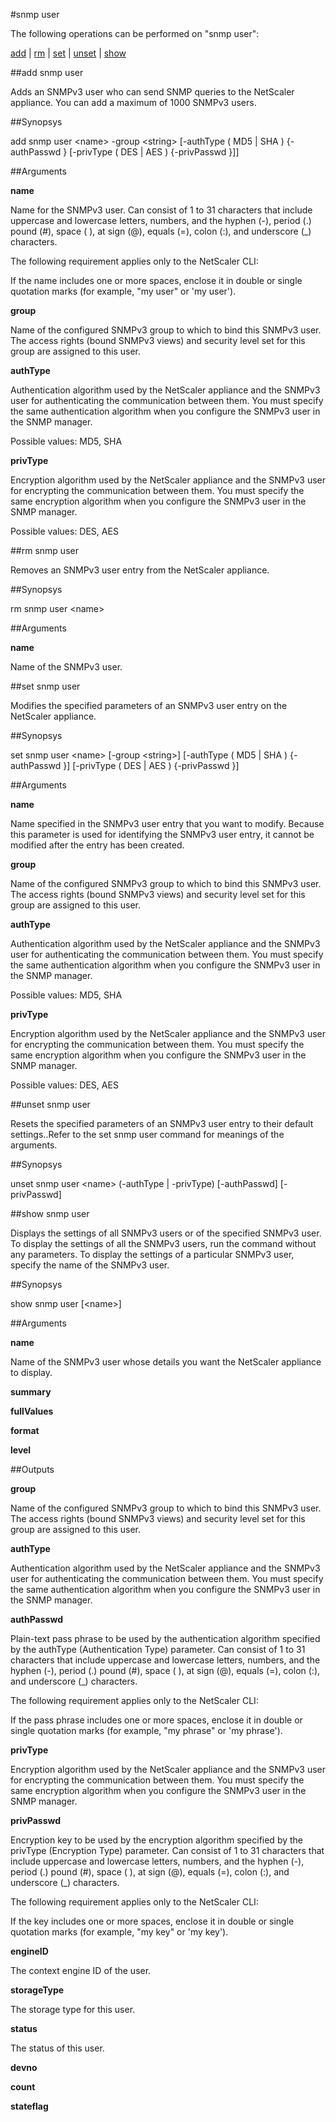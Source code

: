 #snmp user

The following operations can be performed on "snmp user":


[add](#add-snmp-user) | [rm](#rm-snmp-user) | [set](#set-snmp-user) | [unset](#unset-snmp-user) | [show](#show-snmp-user)

##add snmp user

Adds an SNMPv3 user who can send SNMP queries to the NetScaler appliance. You can add a maximum of 1000 SNMPv3 users.


##Synopsys

add snmp user &lt;name> -group &lt;string> [-authType ( MD5 | SHA )  {-authPasswd }  [-privType ( DES | AES )  {-privPasswd }]]


##Arguments

<b>name</b>
Name for the SNMPv3 user. Can consist of 1 to 31 characters that include uppercase and lowercase letters, numbers, and the hyphen (-), period (.) pound (#), space ( ), at sign (@), equals (=), colon (:), and underscore (_) characters.
The following requirement applies only to the NetScaler CLI:
If the name includes one or more spaces, enclose it in double or single quotation marks (for example, "my user" or 'my user').

<b>group</b>
Name of the configured SNMPv3 group to which to bind this SNMPv3 user. The access rights (bound SNMPv3 views) and security level set for this group are assigned to this user.

<b>authType</b>
Authentication algorithm used by the NetScaler appliance and the SNMPv3 user for authenticating the communication between them. You must specify the same authentication algorithm when you configure the SNMPv3 user in the SNMP manager.
Possible values: MD5, SHA

<b>privType</b>
Encryption algorithm used by the NetScaler appliance and the SNMPv3 user for encrypting the communication between them. You must specify the same encryption algorithm when you configure the SNMPv3 user in the SNMP manager.
Possible values: DES, AES



##rm snmp user

Removes an SNMPv3 user entry from the NetScaler appliance.


##Synopsys

rm snmp user &lt;name>


##Arguments

<b>name</b>
Name of the SNMPv3 user.



##set snmp user

Modifies the specified parameters of an SNMPv3 user entry on the NetScaler appliance.


##Synopsys

set snmp user &lt;name> [-group &lt;string>] [-authType ( MD5 | SHA )  {-authPasswd }] [-privType ( DES | AES )  {-privPasswd }]


##Arguments

<b>name</b>
Name specified in the SNMPv3 user entry that you want to modify. Because this parameter is used for identifying the SNMPv3 user entry, it cannot be modified after the entry has been created.

<b>group</b>
Name of the configured SNMPv3 group to which to bind this SNMPv3 user. The access rights (bound SNMPv3 views) and security level set for this group are assigned to this user.

<b>authType</b>
Authentication algorithm used by the NetScaler appliance and the SNMPv3 user for authenticating the communication between them. You must specify the same authentication algorithm when you configure the SNMPv3 user in the SNMP manager.
Possible values: MD5, SHA

<b>privType</b>
Encryption algorithm used by the NetScaler appliance and the SNMPv3 user for encrypting the communication between them. You must specify the same encryption algorithm when you configure the SNMPv3 user in the SNMP manager.
Possible values: DES, AES



##unset snmp user

Resets the specified parameters of an SNMPv3 user entry to their default settings..Refer to the set snmp user command for meanings of the arguments.


##Synopsys

unset snmp user &lt;name> (-authType | -privType) [-authPasswd] [-privPasswd]


##show snmp user

Displays the settings of all SNMPv3 users or of the specified SNMPv3 user. To display the settings of all the SNMPv3 users, run the command without any parameters. To display the settings of a particular SNMPv3 user, specify the name of the SNMPv3 user.


##Synopsys

show snmp user [&lt;name>]


##Arguments

<b>name</b>
Name of the SNMPv3 user whose details you want the NetScaler appliance to display.

<b>summary</b>

<b>fullValues</b>

<b>format</b>

<b>level</b>



##Outputs

<b>group</b>
Name of the configured SNMPv3 group to which to bind this SNMPv3 user. The access rights (bound SNMPv3 views) and security level set for this group are assigned to this user.

<b>authType</b>
Authentication algorithm used by the NetScaler appliance and the SNMPv3 user for authenticating the communication between them. You must specify the same authentication algorithm when you configure the SNMPv3 user in the SNMP manager.

<b>authPasswd</b>
Plain-text pass phrase to be used by the authentication algorithm specified by the authType (Authentication Type) parameter. Can consist of 1 to 31 characters that include uppercase and lowercase letters, numbers, and the hyphen (-), period (.) pound (#), space ( ), at sign (@), equals (=), colon (:), and underscore (_) characters.
The following requirement applies only to the NetScaler CLI:
If the pass phrase includes one or more spaces, enclose it in double or single quotation marks (for example, "my phrase" or 'my phrase').

<b>privType</b>
Encryption algorithm used by the NetScaler appliance and the SNMPv3 user for encrypting the communication between them. You must specify the same encryption algorithm when you configure the SNMPv3 user in the SNMP manager.

<b>privPasswd</b>
Encryption key to be used by the encryption algorithm specified by the privType (Encryption Type) parameter. Can consist of 1 to 31 characters that include uppercase and lowercase letters, numbers, and the hyphen (-), period (.) pound (#), space ( ), at sign (@), equals (=), colon (:), and underscore (_) characters.
The following requirement applies only to the NetScaler CLI:
If the key includes one or more spaces, enclose it in double or single quotation marks (for example, "my key" or 'my key').

<b>engineID</b>
The context engine ID of the user.

<b>storageType</b>
The storage type for this user.

<b>status</b>
The status of this user.

<b>devno</b>

<b>count</b>

<b>stateflag</b>



